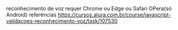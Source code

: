 reconhecimento de voz requer Chrome ou Edge ou Safari
OPera(só Android)
referências
https://cursos.alura.com.br/course/javascript-validacoes-reconhecimento-voz/task/107530



